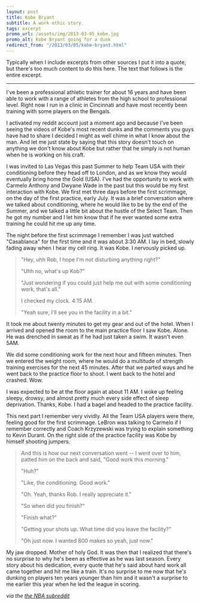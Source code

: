 ```yaml
---
layout: post
title: Kobe Bryant
subtitle: A work ethic story.
tags: excerpt
promo_url: /assets/img/2013-03-05_kobe.jpg
promo_alt: Kobe Bryant going for a dunk
redirect_from: "/2013/03/05/kobe-bryant.html"
---
```


Typically when I include excerpts from other sources I put it into a quote, but there's too much content to do this here.
The text that follows is the entire excerpt.

---

I've been a professional athletic trainer for about 16 years and have been able to work with a range of athletes from the high school to professional level. Right now I run in a clinic in Cincinnati and have most recently been training with some players on the Bengals.

I activated my reddit account just a moment ago and because I've been seeing the videos of Kobe's most recent dunks and the comments you guys have had to share I decided I might as well chime in what I know about the man. And let me just state by saying that this story doesn't touch on anything we don't know about Kobe but rather that he simply is not human when he is working on his craft.

I was invited to Las Vegas this past Summer to help Team USA with their conditioning before they head off to London, and as we know they would eventually bring home the Gold (USA). I've had the opportunity to work with Carmelo Anthony and Dwyane Wade in the past but this would be my first interaction with Kobe. We first met three days before the first scrimmage, on the day of the first practice, early July. It was a brief conversation where we talked about conditioning, where he would like to be by the end of the Summer, and we talked a little bit about the hustle of the Select Team. Then he got my number and I let him know that if he ever wanted some extra training he could hit me up any time.

The night before the first scrimmage I remember I was just watched "Casablanca" for the first time and it was about 3:30 AM. I lay in bed, slowly fading away when I hear my cell ring. It was Kobe. I nervously picked up.

> "Hey, uhh Rob, I hope I'm not disturbing anything right?"
>
> "Uhh no, what's up Kob?"
>
> "Just wondering if you could just help me out with some conditioning work, that's all."
>
> I checked my clock. 4:15 AM.
>
> "Yeah sure, I'll see you in the facility in a bit."

It took me about twenty minutes to get my gear and out of the hotel. When I arrived and opened the room to the main practice floor I saw Kobe. Alone. He was drenched in sweat as if he had just taken a swim. It wasn't even 5AM.

We did some conditioning work for the next hour and fifteen minutes. Then we entered the weight room, where he would do a multitude of strength training exercises for the next 45 minutes. After that we parted ways and he went back to the practice floor to shoot. I went back to the hotel and crashed. Wow.

I was expected to be at the floor again at about 11 AM. I woke up feeling sleepy, drowsy, and almost pretty much every side effect of sleep deprivation. Thanks, Kobe. I had a bagel and headed to the practice facility.

This next part I remember very vividly. All the Team USA players were there, feeling good for the first scrimmage. LeBron was talking to Carmelo if I remember correctly and Coach Krzyzewski was trying to explain something to Kevin Durant. On the right side of the practice facility was Kobe by himself shooting jumpers. 

> And this is how our next conversation went -- I went over to him, patted him on the back and said, "Good work this morning."
>
> "Huh?"
>
> "Like, the conditioning. Good work."
>
> "Oh. Yeah, thanks Rob. I really appreciate it."
>
> "So when did you finish?"
>
> "Finish what?"
>
> "Getting your shots up. What time did you leave the facility?"
>
> "Oh just now. I wanted 800 makes so yeah, just now."

My jaw dropped. Mother of holy God. It was then that I realized that there's no surprise to why he's been as effective as he was last season. Every story about his dedication, every quote that he's said about hard work all came together and hit me like a train. It's no surprise to me now that he's dunking on players ten years younger than him and it wasn't a surprise to me earlier this year when he led the league in scoring. 

_via the <a href="http://www.reddit.com/r/nba/comments/19o38z/hi_rnba_my_name_is_robert_and_im_an_athletic/" target="_blank">the NBA subreddit</a>_
